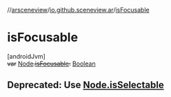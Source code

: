 //[arsceneview](../../index.md)/[io.github.sceneview.ar](index.md)/[isFocusable](is-focusable.md)

# isFocusable

[androidJvm]\
~~var~~ [Node](../../../sceneview/sceneview/io.github.sceneview.node/-node/index.md)~~.~~[~~isFocusable~~](is-focusable.md)~~:~~ [Boolean](https://kotlinlang.org/api/latest/jvm/stdlib/kotlin/-boolean/index.html)

##  Deprecated: Use [Node.isSelectable](../io.github.sceneview.ar.node.infos/-tap-ar-plane-info-node/index.md#127424861%2FProperties%2F-58641720)
